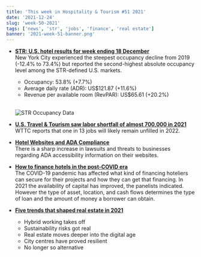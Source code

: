 ```yaml
---
title: 'This week in Hospitality & Tourism #51 2021'
date: '2021-12-24'
slug: 'week-50-2021'
tags: ['news', 'str', 'jobs', 'finance', 'real estate']
banner: '2021-week-51-banner.png'
---
```


- **[STR: U.S. hotel results for week ending 18 December](https://str.com/press-release/str-us-hotel-results-week-ending-18-december)**  
  New York City experienced the steepest occupancy decline from 2019 (-12.4% to 73.4%) but reported the second-highest absolute occupancy level among the STR-defined U.S. markets.

  - Occupancy: 53.8% (+7.7%)
  - Average daily rate (ADR): US$121.87 (+11.6%)
  - Revenue per available room (RevPAR): US$65.61 (+20.2%)
    <br/><br/>

  ![STR Occupancy Data](/images/blogimages/2021-week-51-occupancy.png)

- **[U.S. Travel & Tourism saw labor shortfall of almost 700,000 in 2021](https://www.hospitalitynet.org/news/4108109.html)**  
  WTTC reports that one in 13 jobs will likely remain unfilled in 2022.

- **[Hotel Websites and ADA Compliance](https://www.hotelnewsresource.com/article118837.html)**  
  There is a sharp increase in lawsuits and threats to businesses regarding ADA accessibility information on their websites.

- **[How to finance hotels in the post-COVID era](https://www.hotelmanagement.net/financing/how-finance-hotels-post-covid-era)**  
  The COVID-19 pandemic has affected what kind of financing hoteliers can secure for their projects and how they can get that financing. In 2021 the availability of capital has improved, the panelists indicated. However the type of asset, location, and cash flows determines the type of loan and the amount of money a borrower can obtain.

- **[Five trends that shaped real estate in 2021](https://www.jll.co.uk/en/trends-and-insights/investor/five-trends-that-shaped-real-estate-in-2021)**
  - Hybrid working takes off
  - Sustainability risks got real
  - Real estate moves deeper into the digital age
  - City centres have proved resilient
  - No longer so alternative
